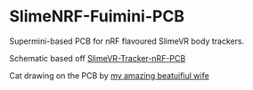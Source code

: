 # SlimeNRF-Fuimini-PCB

Supermini-based PCB for nRF flavoured SlimeVR body trackers.

Schematic based off [SlimeVR-Tracker-nRF-PCB](https://github.com/SlimeVR/SlimeVR-Tracker-nRF-PCB)

Cat drawing on the PCB by [my amazing beatuifiul wife](https://x.com/circlegirlliz)